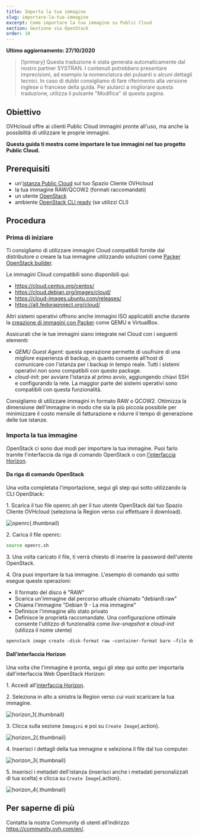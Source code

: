 ```yaml
---
title: Importa la tua immagine
slug: importare-la-tua-immagine
excerpt: Come importare la tua immagine su Public Cloud
section: Gestione via OpenStack
order: 10
---
```


**Ultimo aggiornamento: 27/10/2020**

> [!primary]
> Questa traduzione è stata generata automaticamente dal nostro partner SYSTRAN. I contenuti potrebbero presentare imprecisioni, ad esempio la nomenclatura dei pulsanti o alcuni dettagli tecnici. In caso di dubbi consigliamo di fare riferimento alla versione inglese o francese della guida. Per aiutarci a migliorare questa traduzione, utilizza il pulsante "Modifica" di questa pagina.
>

## Obiettivo

OVHcloud offre ai clienti Public Cloud immagini pronte all'uso, ma anche la possibilità di utilizzare le proprie immagini.

**Questa guida ti mostra come importare le tue immagini nel tuo progetto Public Cloud.**

## Prerequisiti

- un'[istanza Public Cloud](../crea_unistanza_dallo_spazio_cliente_ovh/) sul tuo Spazio Cliente OVHcloud
- la tua immagine RAW/QCOW2 (formati raccomandati) 
- un utente [OpenStack](../creation-and-deletion-of-openstack-user/) 
- ambiente [OpenStack CLI ready](../prepare_the_environment_for_using_the_openstack_api/) (se utilizzi CLI)

## Procedura

### Prima di iniziare

Ti consigliamo di utilizzare immagini Cloud compatibili fornite dal distributore o creare la tua immagine utilizzando soluzioni come [Packer OpenStack builder](https://docs.ovh.com/gb/en/public-cloud/packer-openstack-builder/).

Le immagini Cloud compatibili sono disponibili qui:

- https://cloud.centos.org/centos/
- https://cloud.debian.org/images/cloud/
- https://cloud-images.ubuntu.com/releases/
- https://alt.fedoraproject.org/cloud/

Altri sistemi operativi offrono anche immagini ISO applicabili anche durante la [creazione di immagini con Packer](https://www.packer.io/docs/builders) come QEMU e VirtualBox.

Assicurati che le tue immagini siano integrate nel Cloud con i seguenti elementi:

- *QEMU Guest Agent*: questa operazione permette di usufruire di una migliore esperienza di backup, in quanto consente all'host di comunicare con l'istanza per i backup in tempo reale. Tutti i sistemi operativi non sono compatibili con questo package.
- *cloud-init*: per avviare l'istanza al primo avvio, aggiungendo chiavi SSH e configurando la rete. La maggior parte dei sistemi operativi sono compatibili con questa funzionalità.

Consigliamo di utilizzare immagini in formato RAW o QCOW2. Ottimizza la dimensione dell'immagine in modo che sia la più piccola possibile per minimizzare il costo mensile di fatturazione e ridurre il tempo di generazione delle tue istanze.

### Importa la tua immagine

OpenStack ci sono due modi per importare la tua immagine. Puoi farlo tramite l'interfaccia da riga di comando OpenStack o con [l'interfaccia Horizon](https://horizon.cloud.ovh.net/auth/login/).

#### Da riga di comando OpenStack

Una volta completata l'importazione, segui gli step qui sotto utilizzando la CLI OpenStack:

1\. Scarica il tuo file openrc.sh per il tuo utente OpenStack dal tuo Spazio Cliente OVHcloud (seleziona la Region verso cui effettuare il download).

![openrc](images/openrc_file.png){.thumbnail}

2\. Carica il file openrc:

```sh
source openrc.sh
```

3\. Una volta caricato il file, ti verrà chiesto di inserire la password dell'utente OpenStack.

4\. Ora puoi importare la tua immagine. L'esempio di comando qui sotto esegue queste operazioni:

- Il formato del disco è "RAW"
- Scarica un'immagine dal percorso attuale chiamato "debian9.raw"
- Chiama l'immagine "Debian 9 - La mia immagine"
- Definisce l'immagine allo stato privato
- Definisce le proprietà raccomandate. Una configurazione ottimale consente l'utilizzo di funzionalità come *live-snapshot* e *cloud-init* (utilizza il nome utente)

```sh
openstack image create —disk-format raw —container-format bare —file debian9.raw "Debian 9 - La mia immagine" —private —property distribution=debian —property hw_disk_bus=scsi —property hw_scsi_model=virtio-scsi —property hw_qemu_guest_agent=yes perty image_originale_user=debian
```

#### Dall’interfaccia Horizon

Una volta che l'immagine è pronta, segui gli step qui sotto per importarla dall'interfaccia Web OpenStack Horizon:

1\. Accedi all'[interfaccia Horizon](https://horizon.cloud.ovh.net/auth/login/).

2\. Seleziona in alto a sinistra la Region verso cui vuoi scaricare la tua immagine.

![horizon_1](images/horizon_1.png){.thumbnail}

3\. Clicca sulla sezione `Immagini` e poi su `Create Image`{.action}.

![horizon_2](images/horizon_2.png){.thumbnail}

4\. Inserisci i dettagli della tua immagine e seleziona il file dal tuo computer.

![horizon_3](images/horizon_3.png){.thumbnail}

5\. Inserisci i metadati dell'istanza (inserisci anche i metadati personalizzati di tua scelta) e clicca su `Create Image`{.action}.

![horizon_4](images/horizon_4.png){.thumbnail}

## Per saperne di più

Contatta la nostra Community di utenti all’indirizzo <https://community.ovh.com/en/>.
